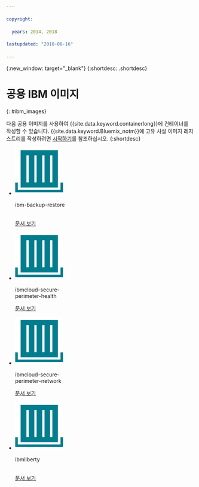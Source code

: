 ```yaml
---

copyright:

  years: 2014, 2018

lastupdated: "2018-08-16"

---
```


{:new_window: target="_blank"}
{:shortdesc: .shortdesc}

# 공용 IBM 이미지
{: #ibm_images}

다음 공용 이미지를 사용하여 {{site.data.keyword.containerlong}}에 컨테이너를 작성할 수 있습니다. {{site.data.keyword.Bluemix_notm}}에 고유 사설 이미지 레지스트리를 작성하려면 [시작하기](/docs/services/Registry/index.html)를 참조하십시오.
{:shortdesc}


<ul class="runtimeIconList">
<li>
<p class="runtimeIcon"><img src="images/container-image_ibm.svg" alt="ibm-backup-restore 이미지에 대한 자세한 정보는 문서를 확인하십시오."></p>
<p class="runtimeTitle">ibm-backup-restore<br /> <br /></p>
<p class="runtimeLink"><a format="html" href="/docs/services/RegistryImages/ibm-backup-restore/index.html" scope="peer" title="ibm-backup-restore 이미지에 대한 자세한 정보는 문서를 참조하십시오.">문서 보기</a></p>
</li>
  
<li>
<p class="runtimeIcon"><img src="images/container-image_ibm.svg" alt="ibmcloud-secure-perimeter-health 이미지를 사용하여 IBM Cloud 인프라 네트워크에서 취약한 경로를 스캔하고 보고할 수 있습니다."></p>
<p class="runtimeTitle">ibmcloud-secure-<br />perimeter-health</p>
<p class="runtimeLink"><a format="html"
href="/docs/services/RegistryImages/ibmcloud-secure-perimeter-health/index.html" scope="peer"
 title="ibmcloud-secure-perimeter-health 이미지를 사용하여 IBM Cloud 인프라 네트워크 내에 노출된 경로를 스캔하고 보고할 수 있습니다.">문서 보기</a></p>
</li>

<li>
<p class="runtimeIcon"><img src="images/container-image_ibm.svg" alt="ibmcloud-secure-perimeter-network 이미지를 사용하여 보안 경계 세그먼트에 Vyatta 구성을 적용할 수 있습니다."></p>
<p class="runtimeTitle">ibmcloud-secure-<br />perimeter-network</p>
<p class="runtimeLink"><a format="html"
href="/docs/services/RegistryImages/ibmcloud-secure-perimeter-network/index.html" scope="peer"
 title="ibmcloud-secure-perimeter-network 이미지를 사용하여 보안 경계 세그먼트에 Vyatta 구성을 적용할 수 있습니다.">문서 보기</a></p>
</li>

<li>
<p class="runtimeIcon"><img src="images/container-image_ibm.svg" alt="IBM WebSphere Application Server Liberty 컨테이너에서 Java를 기반으로 고유 이미지를 작성하고 고유 WAR, EAR 또는 OSGi 앱을 배치하기 위해 ibmliberty 이미지를 상위로 사용할 수 있습니다."></p>
<p class="runtimeTitle">ibmliberty<br /> <br /></p>
<p class="runtimeLink"><a format="html" href="/docs/services/RegistryImages/ibmliberty/index.html" scope="peer" title="IBM WebSphere Application Server Liberty 컨테이너에서 Java를 기반으로 고유 이미지를 작성하고 고유 WAR, EAR 또는 OSGi 앱을 배치하기 위해 ibmliberty 이미지를 상위로 사용할 수 있습니다.">문서 보기</a></p>
</li>

</ul>
